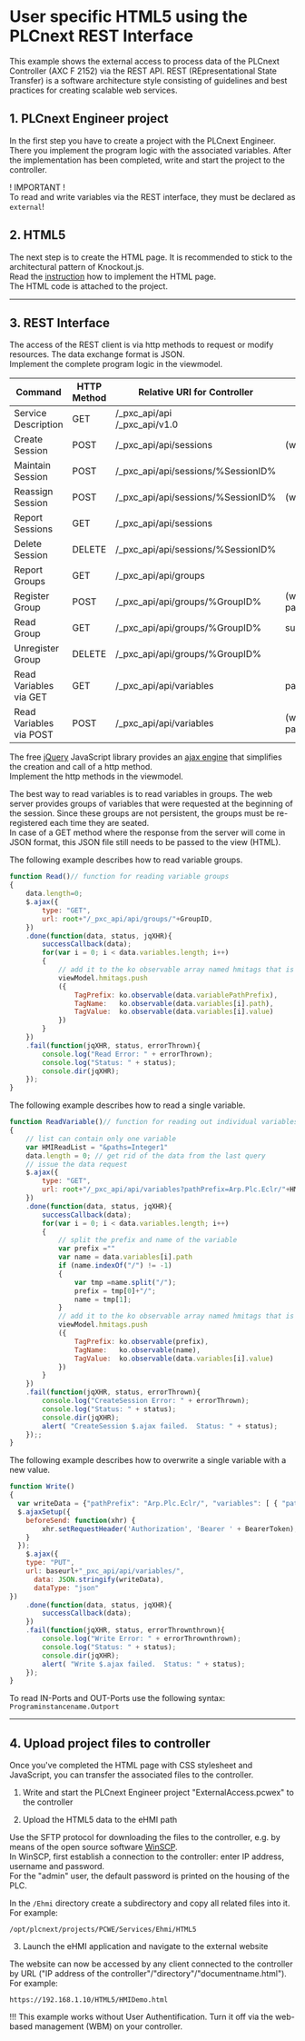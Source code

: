 # User specific HTML5 using the PLCnext REST Interface

This example shows the external access to process data of the PLCnext Controller (AXC F 2152) via the REST API.
REST (REpresentational State Transfer) is a software architecture style consisting of guidelines and best practices for creating scalable web services.

## 1. PLCnext Engineer project
In the first step you have to create a project with the PLCnext Engineer. There you implement the program logic with the associated variables.
After the implementation has been completed, write and start the project to the controller.

! IMPORTANT !  
To read and write variables via the REST interface, they must be declared as `external`!

## 2. HTML5 
The next step is to create the HTML page. It is recommended to stick to the architectural pattern of Knockout.js.  
Read the [instruction](/Architecture/Architecture.md) how to implement the HTML page.  
The HTML code is attached to the project.  

----
## 3. REST Interface
The access of the REST client is via http methods to request or modify resources. The data exchange format is JSON.  
Implement the complete program logic in the viewmodel.  

Command | HTTP Method | Relative URI for Controller | Query Parameters | Response
--- | --- | --- | --- | --- 
Service Description	| GET | /_pxc_api/api <br />  /_pxc_api/v1.0| | JSON Data
Create Session | POST |	/_pxc_api/api/sessions | (with request body stationID=%StationID%&timeout=%OptionalTimeout%) | JSON Data
Maintain Session | POST | /_pxc_api/api/sessions/%SessionID% | | JSON Data
Reassign Session | POST | /_pxc_api/api/sessions/%SessionID% | (with request body stationID=%StationID%&timeout=%OptionalTimeout%) | JSON Data
Report Sessions | GET | /_pxc_api/api/sessions |  | JSON Data
Delete Session | DELETE | /_pxc_api/api/sessions/%SessionID% |  | 		
Report Groups | GET | /_pxc_api/api/groups |  | JSON Data
Register Group | POST | /_pxc_api/api/groups/%GroupID% | (with request body pathPrefix=%OptionalVariablePathPrefix%&paths=%VariablePath1%,...,%VariablePathN%) | JSON Data
Read Group | GET | /_pxc_api/api/groups/%GroupID% | summary=%OptionalSummarySetting% | JSON Data
Unregister Group | DELETE | /_pxc_api/api/groups/%GroupID% |  | 	
Read Variables via GET | GET | /_pxc_api/api/variables | pathPrefix=%OptionalVariablePathPrefix%&paths=%VariablePath1%,...,%VariablePathN% | JSON Data
Read Variables via POST | POST | /_pxc_api/api/variables | (with request body pathPrefix=%OptionalVariablePathPrefix%&paths=%VariablePath1%,...,%VariablePathN%) | JSON Data

The free [jQuery](https://jquery.com) JavaScript library provides an [ajax engine](api.jquery.com/jquery.ajax/) that simplifies the creation and call of a http method.  
Implement the http methods in the viewmodel.

The best way to read variables is to read variables in groups. The web server provides groups of variables that were requested at the beginning of the session. Since these groups are not persistent, the groups must be re-registered each time they are seated.  
In case of a GET method where the response from the server will come in JSON format, this JSON file still needs to be passed to the view (HTML). 

The following example describes how to read variable groups.
```javascript
function Read()// function for reading variable groups
{
    data.length=0;
    $.ajax({
        type: "GET",
        url: root+"/_pxc_api/api/groups/"+GroupID,
    })
    .done(function(data, status, jqXHR){
        successCallback(data);
        for(var i = 0; i < data.variables.length; i++)
        {
            // add it to the ko observable array named hmitags that is in the viewmodel
            viewModel.hmitags.push
            ({
                TagPrefix: ko.observable(data.variablePathPrefix),
                TagName:   ko.observable(data.variables[i].path),
                TagValue:  ko.observable(data.variables[i].value)
            })
        }
    })
    .fail(function(jqXHR, status, errorThrown){
        console.log("Read Error: " + errorThrown);
        console.log("Status: " + status);
        console.dir(jqXHR);
    });
}
```
The following example describes how to read a single variable.
```javascript
function ReadVariable()// function for reading out individual variables
{
    // list can contain only one variable
    var HMIReadList = "&paths=Integer1"
    data.length = 0; // get rid of the data from the last query
    // issue the data request
    $.ajax({
        type: "GET",
        url: root+"/_pxc_api/api/variables?pathPrefix=Arp.Plc.Eclr/"+HMIReadList,
    })
    .done(function(data, status, jqXHR){
        successCallback(data);
        for(var i = 0; i < data.variables.length; i++)
        {
            // split the prefix and name of the variable
            var prefix =""
            var name = data.variables[i].path
            if (name.indexOf("/") != -1)
            {
                var tmp =name.split("/");
                prefix = tmp[0]+"/";
                name = tmp[1];
            }
            // add it to the ko observable array named hmitags that is in the viewmodel
            viewModel.hmitags.push
            ({
                TagPrefix: ko.observable(prefix),
                TagName:   ko.observable(name),
                TagValue:  ko.observable(data.variables[i].value)
            })
        }
    })
    .fail(function(jqXHR, status, errorThrown){
        console.log("CreateSession Error: " + errorThrown);
        console.log("Status: " + status);
        console.dir(jqXHR);
        alert( "CreateSession $.ajax failed.  Status: " + status);
    });;
}
```

The following example describes how to overwrite a single variable with a new value.

```javascript
function Write()
{
  var writeData = {"pathPrefix": "Arp.Plc.Eclr/", "variables": [ { "path": viewModel.VarName(), "value": viewModel.ConstantValue(), "valueType": "Constant" } ]};
  $.ajaxSetup({
    beforeSend: function(xhr) {
        xhr.setRequestHeader('Authorization', 'Bearer ' + BearerToken);
    }
  });
	$.ajax({
    type: "PUT",
    url: baseurl+"_pxc_api/api/variables/",
	  data: JSON.stringify(writeData),
	  dataType: "json"
})
    .done(function(data, status, jqXHR){
        successCallback(data);
    })
    .fail(function(jqXHR, status, errorThrownthrown){
        console.log("Write Error: " + errorThrownthrown);
        console.log("Status: " + status);
        console.dir(jqXHR);
		alert( "Write $.ajax failed.  Status: " + status);
    });
}
```

To read IN-Ports and OUT-Ports use the following syntax: `Programinstancename.Outport`

----
## 4. Upload project files to controller

Once you've completed the HTML page with CSS stylesheet and JavaScript, you can transfer the associated files to the controller.

1. Write and start the PLCnext Engineer project "ExternalAccess.pcwex" to the controller

2. Upload the HTML5 data to the eHMI path

Use the SFTP protocol for downloading the files to the controller, e.g. by means of the open source software [WinSCP](https://winscp.net/).  
In WinSCP, first establish a connection to the controller: enter IP address, username and password.  
For the "admin" user, the default password is printed on the housing of the PLC.

In the `/Ehmi` directory create a subdirectory and copy all related files into it. 
For example:
```
/opt/plcnext/projects/PCWE/Services/Ehmi/HTML5
```

3. Launch the eHMI application and navigate to the external website

The website can now be accessed by any client connected to the controller by URL ("IP address of the controller"/"directory"/"documentname.html"). 
For example:
```
https://192.168.1.10/HTML5/HMIDemo.html
```

!!! This example works without User Authentification. Turn it off via the web-based management (WBM) on your controller.